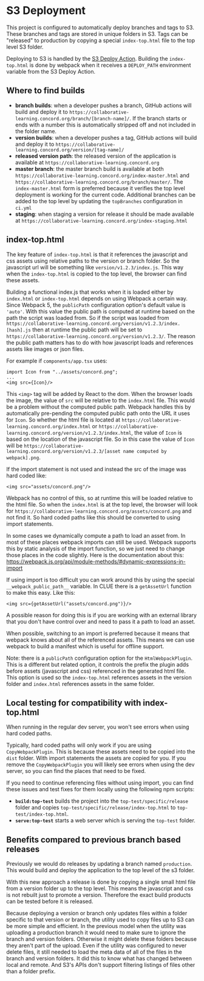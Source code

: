 # S3 Deployment

This project is configured to automatically deploy branches and tags to S3. These branches and tags are stored in unique folders in S3. Tags can be "released" to production by copying a special `index-top.html` file to the top level S3 folder.

Deploying to S3 is handled by the [S3 Deploy Action](https://github.com/concord-consortium/s3-deploy-action). Building the `index-top.html` is done by webpack when it receives a `DEPLOY_PATH` environment variable from the S3 Deploy Action.

## Where to find builds

- **branch builds**: when a developer pushes a branch, GitHub actions will build and deploy it to `https://collaborative-learning.concord.org/branch/[branch-name]/`. If the branch starts or ends with a number this is automatically stripped off and not included in the folder name.
- **version builds**: when a developer pushes a tag, GitHub actions will build and deploy it to `https://collaborative-learning.concord.org/version/[tag-name]/`
- **released version path**: the released version of the application is available at `https://collaborative-learning.concord.org`
- **master branch**: the master branch build is available at both `https://collaborative-learning.concord.org/index-master.html` and `https://collaborative-learning.concord.org/branch/master/`.  The `index-master.html` form is preferred because it verifies the top level deployment is working for the current code. Additional branches can be added to the top level by updating the `topBranches` configuration in `ci.yml`
- **staging**: when staging a version for release it should be made available at `https://collaborative-learning.concord.org/index-staging.html`

## index-top.html

The key feature of `index-top.html` is that it references the javascript and css assets using relative paths to the version or branch folder. So the javascript url will be something like `version/v1.2.3/index.js`. This way when the `index-top.html` is copied to the top level, the browser can find these assets. 

Building a functional index.js that works when it is loaded either by `index.html` or `index-top.html` depends on using Webpack a certain way.  Since Webpack 5, the `publicPath` configuration option's default value is `'auto'`. With this value the public path is computed at runtime based on the path the script was loaded from. So if the script was loaded from `https://collaborative-learning.concord.org/version/v1.2.3/index.[hash].js` then at runtime the public path will be set to `https://collaborative-learning.concord.org/version/v1.2.3/`. The reason the public path matters has to do with how javascript loads and references assets like images or json files.

For example if `components/app.tsx` uses:
```
import Icon from "../assets/concord.png";
...
<img src={Icon}/>
```
This `<img>` tag will be added by React to the dom. When the browser loads the image, the value of `src` will be relative to the `index.html` file. This would be a problem without the computed public path. Webpack handles this by automatically pre-pending the computed public path onto the URL it uses for `Icon`. So whether the html file is located at `https://collaborative-learning.concord.org/index.html` or `https://collaborative-learning.concord.org/version/v1.2.3/index.html`, the value of `Icon` is based on the location of the javascript file. So in this case the value of `Icon` will be `https://collaborative-learning.concord.org/version/v1.2.3/[asset name computed by webpack].png`.

If the import statement is not used and instead the src of the image was hard coded like:
```
<img src="assets/concord.png"/>
```
Webpack has no control of this, so at runtime this will be loaded relative to the html file.  So when the `index.html` is at the top level, the browser will look for `https://collaborative-learning.concord.org/assets/concord.png` and not find it. So hard coded paths like this should be converted to using import statements.

In some cases we dynamically compute a path to load an asset from. In most of these places webpack imports can still be used. Webpack supports this by static analysis of the import function, so we just need to change those places in the code slightly. Here is the documentation about this:
https://webpack.js.org/api/module-methods/#dynamic-expressions-in-import

If using import is too difficult you can work around this by using the special `__webpack_public_path__` variable. In CLUE there is a `getAssetUrl` function to make this easy. Like this:

```
<img src={getAssetUrl("assets/concord.png")}/>
```
A possible reason for doing this is if you are working with an external library that you don't have control over and need to pass it a path to load an asset.

When possible, switching to an import is preferred because it means that webpack knows about all of the referenced assets. This means we can use webpack to build a manifest which is useful for offline support.

Note: there is a `publicPath` configuration option for the `HtmlWebpackPlugin`. This is a different but related option, it controls the prefix the plugin adds before assets (javascript and css) referenced in the generated html file. This option is used so the `index-top.html` references assets in the version folder and `index.html` references assets in the same folder.

## Local testing for compatibility with index-top.html

When running in the regular dev server, you won't see errors when using hard coded paths. 

Typically, hard coded paths will only work if you are using `CopyWebpackPlugin`. This is because these assets need to be copied into the `dist` folder. With import statements the assets are copied for you. If you remove the `CopyWebpackPlugin` you will likely see errors when using the dev server, so you can find the places that need to be fixed.

If you need to continue referencing files without using import, you can find these issues and test fixes for them locally using the following npm scripts:
- **`build:top-test`** builds the project into the `top-test/specific/release` folder and copies `top-test/specific/release/index-top.html` to `top-test/index-top.html`.
- **`serve:top-test`** starts a web server which is serving the `top-test` folder.

## Benefits compared to previous branch based releases

Previously we would do releases by updating a branch named `production`. This would build and deploy the application to the top level of the s3 folder.

With this new approach a release is done by copying a single small html file from a version folder up to the top level. This means the javascript and css is not rebuilt just to promote a version. Therefore the exact build products can be tested before it is released. 

Because deploying a version or branch only updates files within a folder specific to that version or branch, the utility used to copy files up to S3 can be more simple and efficient. In the previous model when the utility was uploading a production branch it would need to make sure to ignore the branch and version folders. Otherwise it might delete these folders because they aren't part of the upload. Even if the utility was configured to never delete files, it still needed to load the meta data of all of the files in the branch and version folders. It did this to know what has changed between local and remote. And S3's APIs don't support filtering listings of files other than a folder prefix.